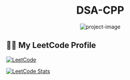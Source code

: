 <h1 align="center" id="title">DSA-CPP</h1>

<p align="center"><img src="https://socialify.git.ci/thepratikguptaa/DSA-CPP/image?description=1&amp;font=Jost&amp;language=1&amp;name=1&amp;owner=1&amp;pattern=Circuit+Board&amp;theme=Light" alt="project-image"></p>

## 🧑‍💻 My LeetCode Profile

[![LeetCode](https://img.shields.io/badge/LeetCode-thepratikguptaa-blue?style=for-the-badge&logo=leetcode)](https://leetcode.com/u/thepratikguptaa/)

[![LeetCode Stats](https://img.shields.io/badge/dynamic/json?style=for-the-badge&labelColor=grey&color=blue&label=Solved&query=solved&url=https%3A%2F%2Fleetcode-badge.vercel.app%2Fapi%2Fusers%2Fthepratikguptaa&logo=leetcode&logoColor=yellow)](https://leetcode.com/u/thepratikguptaa/)
